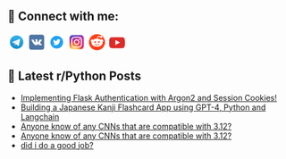 ## 🔎 Connect with me:
[<img src="https://github.com/bullbesh/bullbesh/blob/main/images/Telegram.png" width="32" height="32" />](https://t.me/bullbesh)
[<img src="https://github.com/bullbesh/bullbesh/blob/main/images/VK.png" width="32" height="32" />](https://vk.com/bullbesh)
[<img src="https://github.com/bullbesh/bullbesh/blob/main/images/Twitter.png" width="32" height="32" />](https://twitter.com/bullbesh1)
[<img src="https://github.com/bullbesh/bullbesh/blob/main/images/Instagram.png" width="32" height="32" />](https://www.instagram.com/bullbesh)
[<img src="https://github.com/bullbesh/bullbesh/blob/main/images/Reddit.png" width="32" height="32" />](https://www.reddit.com/user/bullbesh)
[<img src="https://github.com/bullbesh/bullbesh/blob/main/images/YouTube.png" width="32" height="32" />](https://www.youtube.com/channel/UCtfjRs6uzgq5mfm8S06WTcg)

## 📕 Latest r/Python Posts
<!-- BLOG-POST-LIST:START -->
- [Implementing Flask Authentication with Argon2 and Session Cookies!](https://www.reddit.com/r/Python/comments/18q0t52/implementing_flask_authentication_with_argon2_and/)
- [Building a Japanese Kanji Flashcard App using GPT-4, Python and Langchain](https://www.reddit.com/r/Python/comments/18pxw1f/building_a_japanese_kanji_flashcard_app_using/)
- [Anyone know of any CNNs that are compatible with 3.12?](https://www.reddit.com/r/Python/comments/18pvb4r/anyone_know_of_any_cnns_that_are_compatible_with/)
- [Anyone know of any CNNs that are compatible with 3.12?](https://www.reddit.com/r/Python/comments/18pvb44/anyone_know_of_any_cnns_that_are_compatible_with/)
- [did i do a good job?](https://www.reddit.com/r/Python/comments/18ptweb/did_i_do_a_good_job/)
<!-- BLOG-POST-LIST:END -->
